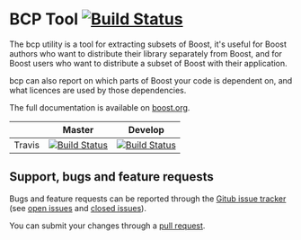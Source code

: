 BCP Tool [![Build Status](https://travis-ci.org/boostorg/bcp.svg?branch=develop)](https://travis-ci.org/boostorg/bcp)
==================

The bcp utility is a tool for extracting subsets of Boost, it's useful for Boost authors who want to distribute 
their library separately from Boost, and for Boost users who want to distribute a subset of Boost with their application.

bcp can also report on which parts of Boost your code is dependent on, and what licences are used by those dependencies.

The full documentation is available on [boost.org](http://www.boost.org/doc/libs/release/tools/bcp).

|                  |  Master  |   Develop   |
|------------------|----------|-------------|
| Travis           | [![Build Status](https://travis-ci.org/boostorg/bcp.svg?branch=master)](https://travis-ci.org/boostorg/bcp)  |  [![Build Status](https://travis-ci.org/boostorg/bcp.svg)](https://travis-ci.org/boostorg/bcp) |



## Support, bugs and feature requests ##

Bugs and feature requests can be reported through the [Gitub issue tracker](https://github.com/boostorg/bcp/issues)
(see [open issues](https://github.com/boostorg/bcp/issues) and
[closed issues](https://github.com/boostorg/bcp/issues?utf8=%E2%9C%93&q=is%3Aissue+is%3Aclosed)).

You can submit your changes through a [pull request](https://github.com/boostorg/bcp/pulls).

